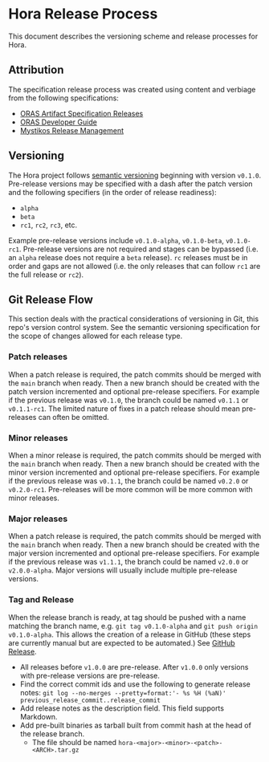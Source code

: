 # Hora Release Process

This document describes the versioning scheme and release processes for Hora.

## Attribution

The specification release process was created using content and verbiage from the following specifications:

   * [ORAS Artifact Specification Releases](https://github.com/oras-project/artifacts-spec/blob/main/RELEASES.md)
   * [ORAS Developer Guide](https://github.com/oras-project/oras-www/blob/main/docs/CLI/5_developer_guide.md)
   * [Mystikos Release Management](https://github.com/deislabs/mystikos/blob/main/doc/releasing.md)


## Versioning

The Hora project follows [semantic versioning](https://semver.org/) beginning with version `v0.1.0`.  Pre-release versions may be specified with a dash after the patch version and the following specifiers (in the order of release readiness):
* `alpha`
* `beta`
* `rc1`, `rc2`, `rc3`, etc.

Example pre-release versions include `v0.1.0-alpha`, `v0.1.0-beta`, `v0.1.0-rc1`.  Pre-release versions are not required and stages can be bypassed (i.e. an `alpha` release does not require a `beta` release).  `rc` releases must be in order and gaps are not allowed (i.e. the only releases that can follow `rc1` are the full release or `rc2`).

## Git Release Flow

This section deals with the practical considerations of versioning in Git, this repo's version control system.  See the semantic versioning specification for the scope of changes allowed for each release type.

### Patch releases

When a patch release is required, the patch commits should be merged with the `main` branch when ready.  Then a new branch should be created with the patch version incremented and optional pre-release specifiers.  For example if the previous release was `v0.1.0`, the branch could be named `v0.1.1` or `v0.1.1-rc1`.  The limited nature of fixes in a patch release should mean pre-releases can often be omitted.

### Minor releases

When a minor release is required, the patch commits should be merged with the `main` branch when ready.  Then a new branch should be created with the minor version incremented and optional pre-release specifiers.  For example if the previous release was `v0.1.1`, the branch could be named `v0.2.0` or `v0.2.0-rc1`.  Pre-releases will be more common will be more common with minor releases.

### Major releases

When a patch release is required, the patch commits should be merged with the `main` branch when ready.  Then a new branch should be created with the major version incremented and optional pre-release specifiers.  For example if the previous release was `v1.1.1`, the branch could be named `v2.0.0` or `v2.0.0-alpha`.  Major versions will usually include multiple pre-release versions.

### Tag and Release

When the release branch is ready, at tag should be pushed with a name matching the branch name, e.g. `git tag v0.1.0-alpha` and `git push origin v0.1.0-alpha`.  This allows the creation of a release in GitHub (these steps are currently manual but are expected to be automated.)  See [GitHub Release](https://help.github.com/articles/creating-releases/).
* All releases before `v1.0.0` are pre-release.  After `v1.0.0` only versions with pre-release versions are pre-release.
* Find the correct commit ids and use the following to generate release notes:  `git log --no-merges --pretty=format:'- %s %H (%aN)' previous_release_commit..release_commit`
* Add release notes as the description field.  This field supports Markdown.
* Add pre-built binaries as tarball built from commit hash at the head of the release branch.
    * The file should be named `hora-<major>-<minor>-<patch>-<ARCH>.tar.gz`